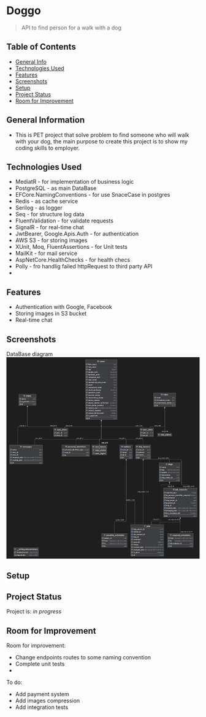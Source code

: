 # Doggo
> API to find person for a walk with a dog

## Table of Contents
* [General Info](#general-information)
* [Technologies Used](#technologies-used)
* [Features](#features)
* [Screenshots](#screenshots)
* [Setup](#setup)
* [Project Status](#project-status)
* [Room for Improvement](#room-for-improvement)


## General Information
- This is PET project that solve problem to find someone who will walk with your dog, the main purpose to create this project is to show my coding skills to employer.


## Technologies Used
- MediatR - for implementation of business logic
- PostgreSQL - as main DataBase
- EFCore.NamingConventions - for use SnaceCase in postgres
- Redis - as cache service
- Serilog - as logger
- Seq - for structure log data
- FluentValidation - for validate requests
- SignalR - for real-time chat
- JwtBearer, Google.Apis.Auth - for authentication
- AWS S3 - for storing images
- XUnit, Moq, FluentAssertions - for Unit tests
- MailKit - for mail service
- AspNetCore.HealthChecks - for health checs
- Polly - fro handlig failed httpRequest to third party API
- 


## Features
- Authentication with Google, Facebook
- Storing images in S3 bucket
- Real-time chat


## Screenshots
DataBase diagram
![DataBase diagram](./DbDiagram.png)

## Setup


## Project Status
Project is: _in progress_ 


## Room for Improvement

Room for improvement:
- Change endpoints routes to some naming convention
- Complete unit tests
- 

To do:
- Add payment system
- Add images compression
- Add integration tests
